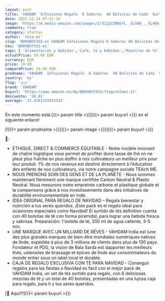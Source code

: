 ```yaml
---
layout: post
title: 'VAHDAM  Infusiones Regalo  8 Sabores  40 Bolsitas de Cada  Surtido de Té Regalo - Té Negro  Té Verde  Té Oolong  Té Chai  Tisana | Infusiones Regalo Navidad Mujer  Regalos hombre Navidad'
date: 2022-12-14 07:51:18
image: 'https://m.media-amazon.com/images/I/512pIZNBvfL._SL500_._SL400_.jpg'
comments: true
category: ofertas
author: 'tole.es'
slug: 'B00VBUY3SS-es VAHDAM Infusiones Regalo 8 Sabores 40 Bolsitas de Cada...'
sku: 'B00VBUY3SS-es'
tags: [ 'Alimentación y bebidas','Café, té y bebidas','Muestras de té','Té','navidad','vahdam','🇪🇸', ]
actualPrice: 19.99 EUR
currency: EUR
price: 19.99
comparePrice: 24.99 EUR
prodname: 'VAHDAM  Infusiones Regalo  8 Sabores  40 Bolsitas de Cada  Surtido de Té Regalo - Té Negro  Té Verde  Té Oolong  Té Chai  Tisana | Infusiones Regalo Navidad Mujer  Regalos hombre Navidad'
country: 'es'
flag: '🇪🇸'
brand: 'VAHDAM'
buyurl: 'https://www.amazon.es/dp/B00VBUY3SS/?tag=tolees-21'
descuento: '20.01'
average: '21.4161333333333'
---
```


En este momento está [{{< param title >}}]({{< param buyurl >}}) en el siguiente enlace!

[![{{< param prodname >}}]({{< param image >}})]({{< param buyurl >}})

🔎:

- ÉTHIQUE, DIRECT & COMMERCE ÉQUITABLE - Notre modèle innovant de chaîne logistique vous permet de profiter dune tasse de thé on ne pleut plus fraîche en plus doffrir à nos cultivateurs un meilleur prix pour leur produit. 1% de nos revenus est destiné directement à l’éducation des enfants de nos cultivateurs, via notre campagne sociale TEAch ME.
- NOUS PRENONS SOIN DES GENS ET DE LA PLANÈTE - Nous sommes maintenant fièrement une marque certifiée Carbon Neutral & Plastic Neutral. Nous mesurons notre empreinte carbone et plastique globale et la compensons grâce à nos investissements dans des initiatives de durabilité environnementale en Inde.
- IDEA ORIGINAL PARA REGALO DE NAVIDAD – Regala bienestar y nutrición a tus seres queridos. ¡Este pack es el regalo ideal para ocasiones especiales como Navidad! El surtido de tés definitivo cuenta con 40 bolsitas de té con forma piramidal, para lograr una bebida fresca y sabrosa. Preparación: 1 bolsita de té, 200 ml de agua caliente, 3-5 min.
- UNE MARQUE AVEC UN MILLIARD DE RÊVES - VAHDAM India est lune des plus grandes marques de bien-être mondiales numériques natives de lInde, expédiée à plus de 3 millions de clients dans plus de 130 pays. Fondateur et PDG, la vision de Bala Sarda est dapporter les meilleurs thés, ustensiles de brassage et épices de lInde aux consommateurs du monde entier sous un label local et durable.
- CAJA DE REGALO EXCLUSIVA CON TÉ PARA NAVIDAD – Conseguir regalos para las fiestas o Navidad es fácil con el mejor pack de VAHDAM India, un set de tés surtido para regalo, con 8 deliciosas mezclas de té y un total de 40 bolsitas, presentadas en una lujosa caja para regalo, para ti y tus seres queridos.

[🛒 Aquí!!!]({{< param buyurl >}})
